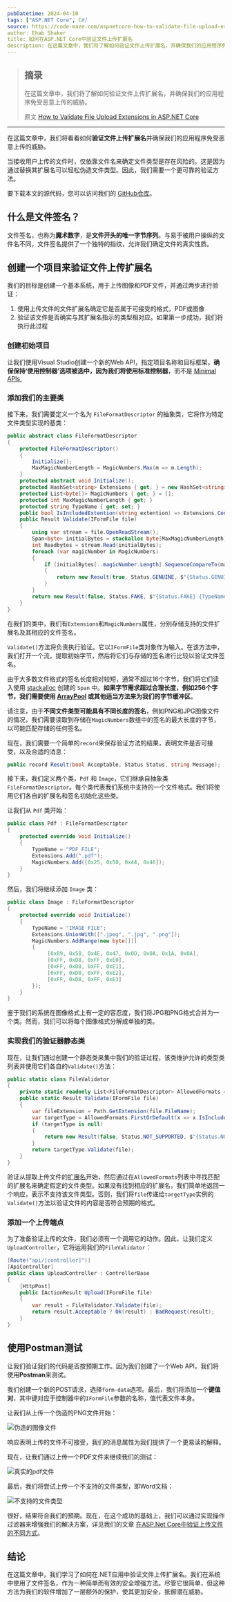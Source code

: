 ```yaml
---
pubDatetime: 2024-04-10
tags: ["ASP.NET Core", C#]
source: https://code-maze.com/aspnetcore-how-to-validate-file-upload-extensions/
author: Ehab Shaker
title: 如何在ASP.NET Core中验证文件上传扩展名
description: 在这篇文章中，我们将了解如何验证文件上传扩展名，并确保我们的应用程序免受恶意上传的威胁。
---
```


> ## 摘录
>
> 在这篇文章中，我们将了解如何验证文件上传扩展名，并确保我们的应用程序免受恶意上传的威胁。
>
> 原文 [How to Validate File Upload Extensions in ASP.NET Core](https://code-maze.com/aspnetcore-how-to-validate-file-upload-extensions/)

---

在这篇文章中，我们将看看如何**验证文件上传扩展名**并确保我们的应用程序免受恶意上传的威胁。

当接收用户上传的文件时，仅依靠文件名来确定文件类型是存在风险的。这是因为通过替换其扩展名可以轻松伪造文件类型。因此，我们需要一个更可靠的验证方法。

要下载本文的源代码，您可以访问我们的 [GitHub仓库](https://github.com/CodeMazeBlog/CodeMazeGuides/tree/main/aspnetcore-features/ValidatingFileUploadExtension)。

## 什么是文件签名？

文件签名，也称为**魔术数字**，是**文件开头的唯一字节序列**。与易于被用户操纵的文件名不同，文件签名提供了一个独特的指纹，允许我们确定文件的真实性质。

## 创建一个项目来验证文件上传扩展名

我们的目标是创建一个基本系统，用于上传图像和PDF文件，并通过两步进行验证：

1. 使用上传文件的文件扩展名确定它是否属于可接受的格式，PDF或图像
2. 验证该文件是否确实与其扩展名指示的类型相对应。如果第一步成功，我们将执行此过程

### 创建初始项目

让我们使用Visual Studio创建一个新的Web API，指定项目名称和目标框架。**确保保持‘使用控制器’选项被选中，因为我们将使用标准控制器**，而不是 [Minimal APIs.](https://code-maze.com/dotnet-minimal-api/)

### 添加我们的主要类

接下来，我们需要定义一个名为 `FileFormatDescriptor` 的抽象类，它将作为特定文件类型实现的基类：

```csharp
public abstract class FileFormatDescriptor
{
    protected FileFormatDescriptor()
    {
        Initialize();
        MaxMagicNumberLength = MagicNumbers.Max(m => m.Length);
    }
    protected abstract void Initialize();
    protected HashSet<string> Extensions { get; } = new HashSet<string>(StringComparer.OrdinalIgnoreCase);
    protected List<byte[]> MagicNumbers { get; } = [];
    protected int MaxMagicNumberLength { get; }
    protected string TypeName { get; set; }
    public bool IsIncludedExtention(string extention) => Extensions.Contains(extention);
    public Result Validate(IFormFile file)
    {
        using var stream = file.OpenReadStream();
        Span<byte> initialBytes = stackalloc byte[MaxMagicNumberLength];
        int Readbytes = stream.Read(initialBytes);
        foreach (var magicNumber in MagicNumbers)
        {
            if (initialBytes[..magicNumber.Length].SequenceCompareTo(magicNumber) == 0)
            {
                return new Result(true, Status.GENUINE, $"{Status.GENUINE} {TypeName}");
            }
        }
        return new Result(false, Status.FAKE, $"{Status.FAKE} {TypeName}!");
    }
}
```

在我们的类中，我们有`Extensions`和`MagicNumbers`属性，分别存储支持的文件扩展名及其相应的文件签名。

`Validate()`方法将负责执行验证。它以`IFormFile`类对象作为输入。在该方法中，我们打开一个流，提取初始字节，然后将它们与存储的签名进行比较以验证文件签名。

由于大多数文件格式的签名长度相对较短，通常不超过16个字节，我们将它们读入使用 [stackalloc](https://learn.microsoft.com/en-us/dotnet/csharp/language-reference/operators/stackalloc) 创建的 `Span` 中。**如果字节需求超过合理长度，例如256个字节，我们需要使用 [ArrayPool](https://code-maze.com/csharp-arraypool-memory-optimization/) 或其他适当方法来为我们的字节缓冲区**。

请注意，由于**不同文件类型可能具有不同长度的签名**，例如PNG和JPG图像文件的情况，我们需要读取到存储在`MagicNumbers`数组中的签名的最大长度的字节，以可能匹配存储的任何签名。

现在，我们需要一个简单的`record`来保存验证方法的结果，表明文件是否可接受，以及合适的消息：

```csharp
public record Result(bool Acceptable, Status Status, string Message);
```

接下来，我们定义两个类，`Pdf` 和 `Image`，它们继承自抽象类 `FileFormatDescriptor`。每个类代表我们系统中支持的一个文件格式。我们将使用它们各自的扩展名和签名初始化这些类。

让我们从 `Pdf` 类开始：

```csharp
public class Pdf : FileFormatDescriptor
{
    protected override void Initialize()
    {
        TypeName = "PDF FILE";
        Extensions.Add(".pdf");
        MagicNumbers.Add([0x25, 0x50, 0x44, 0x46]);
    }
}
```

然后，我们将继续添加 `Image` 类：

```csharp
public class Image : FileFormatDescriptor
{
    protected override void Initialize()
    {
        TypeName = "IMAGE FILE";
        Extensions.UnionWith([".jpeg", ".jpg", ".png"]);
        MagicNumbers.AddRange(new byte[][]
        {
             [0x89, 0x50, 0x4E, 0x47, 0x0D, 0x0A, 0x1A, 0x0A],
             [0xFF, 0xD8, 0xFF, 0xE0],
             [0xFF, 0xD8, 0xFF, 0xE1],
             [0xFF, 0xD8, 0xFF, 0xE2],
             [0xFF, 0xD8, 0xFF, 0xE3]
        });
    }
}
```

鉴于我们的系统在图像格式上有一定的容忍度，我们将JPG和PNG格式合并为一个类。然而，我们可以将每个图像格式分解成单独的类。

### 实现我们的验证器静态类

现在，让我们通过创建一个静态类来集中我们的验证过程，该类维护允许的类型类列表并使用它们各自的`Validate()`方法：

```csharp
public static class FileValidator
{
    private static readonly List<FileFormatDescriptor> AllowedFormats = [new Image(), new Pdf()];
    public static Result Validate(IFormFile file)
    {
        var fileExtension = Path.GetExtension(file.FileName);
        var targetType = AllowedFormats.FirstOrDefault(x => x.IsIncludedExtention(fileExtension));
        if (targetType is null)
        {
            return new Result(false, Status.NOT_SUPPORTED, $"{Status.NOT_SUPPORTED}");
        }
        return targetType.Validate(file);
    }
}
```

验证从提取上传文件的[扩展名](https://learn.microsoft.com/en-us/dotnet/api/system.io.path.getextension?view=net-8.0)开始，然后通过在`AllowedFormats`列表中寻找匹配的扩展名来确定假定的文件类型。如果没有找到相应的扩展名，我们简单地返回一个响应，表示不支持该文件类型。否则，我们将`file`传递给`targetType`实例的`Validate()`方法以验证文件的内容是否符合预期的格式。

### 添加一个上传端点

为了准备验证上传的文件，我们必须有一个调用它的动作。因此，让我们定义`UploadController`，它将运用我们的`FileValidator`：

```csharp
[Route("api/[controller]")]
[ApiController]
public class UploadController : ControllerBase
{
    [HttpPost]
    public IActionResult Upload(IFormFile file)
    {
        var result = FileValidator.Validate(file);
        return result.Acceptable ? Ok(result) : BadRequest(result);
    }
}
```

## 使用Postman测试

让我们验证我们的代码是否按预期工作。因为我们创建了一个Web API，我们将使用**Postman**来测试。

我们创建一个新的POST请求，选择`form-data`选项。最后，我们将添加一个**键值对**，其中键对应于控制器中的`IFormFile`参数的名称，值代表文件本身。

让我们从上传一个伪造的PNG文件开始：

![伪造的图像文件](../../assets/094/fakeimage-1-1.png)

响应表明上传的文件不可接受，我们的消息属性为我们提供了一个更易读的解释。

现在，让我们通过上传一个PDF文件来继续我们的测试：

![真实的pdf文件](../../assets/094/truepdf-1-1.png)

最后，我们将尝试上传一个不支持的文件类型，即Word文档：

![不支持的文件类型](../../assets/094/not-supported-1-1.png)

很好，结果符合我们的预期。现在，在这个成功的基础上，我们可以通过实现操作过滤器来增强我们的解决方案，详见我们的文章 [在ASP.Net Core中验证上传文件的不同方式](https://code-maze.com/aspnetcore-validate-uploaded-file/)。

## 结论

在这篇文章中，我们学习了如何在.NET应用中验证文件上传扩展名。我们在系统中使用了文件签名，作为一种简单而有效的安全增强方法。尽管它很简单，但这种方法为我们的软件增加了一层额外的保护，使其更加安全，抵御潜在威胁。

